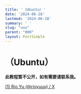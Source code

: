 ```yaml
---
title: '（Ubuntu）'
date: '2024-06-28'
lastmod: '2024-06-28'
summary: ' '
slug: "uuu"
parent: "000"
layout: PostSimple
---
```


# （Ubuntu）

**此教程暂不公开，如有需要请联系我。**

[(1) Rio Yu (@rioyuuu) / X](https://x.com/rioyuuu)